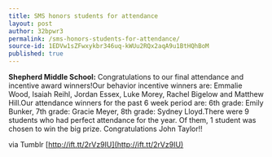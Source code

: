```yaml
---
title: SMS honors students for attendance
layout: post
author: 32bpwr3
permalink: /sms-honors-students-for-attendance/
source-id: 1EDVw1sZFwxykbr346uq-kWUu2RQx2aqA9u1BtHQhBoM
published: true
---
```

**Shepherd Middle School:** Congratulations to our final attendance and incentive award winners!Our behavior incentive winners are: Emmalie Wood, Isaiah Reihl, Jordan Essex, Luke Morey, Rachel Bigelow and Matthew Hill.Our attendance winners for the past 6 week period are: 6th grade: Emily Bunker, 7th grade: Gracie Meyer, 8th grade: Sydney Lloyd.There were 9 students who had perfect attendance for the year. Of them, 1 student was chosen to win the big prize. Congratulations John Taylor!!

via Tumblr [http://ift.tt/2rVz9IU](http://ift.tt/2rVz9IU)

